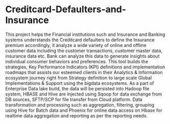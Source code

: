 # Creditcard-Defaulters-and-Insurance
This project helps the Financial institutions such and Insurance and Banking systems understands the 
Creditcard defaulters to define the Insurance premium accordingly, it analyze a wide variety of online 
and offline customer data including the customer transactions, customer master data, insurance data 
etc. Bank can analyze this data to generate insights about individual consumer behaviors and 
preferences. This tool builds the strategies, Key Performance Indicators (KPI) definitions and 
implementation roadmaps that assists our esteemed clients in their Analytics & Information ecosystem 
journey right from Strategy definition to large scale Global Implementations & Support using the bigdata 
ecosystems.
As a part of Enterprise Data lake build, the data will be persisted into Hadoop file system, HBASE and 
Hive are injected using Sqoop for data exchange from DB sources, SFTP/SCP for file transfer from Cloud 
platform. Data transformation and processing such as aggregation, filtering, grouping using Hive for 
Batch data and Phoenix for online data access on Hbase for realtime data aggregation and reporting as 
per the reporting needs.




